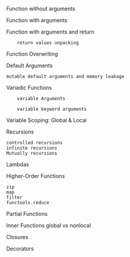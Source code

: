 Function without arguments 

Function with arguments 

Function with arguments and return
    
        return values unpacking

Function Overwriting 

Default Arguments

    mutable default arguments and memory leakage

Variadic Functions 
    
        variable Arguments 

        variable keyword arguments

Variable Scoping: Global & Local 

Recursions
    
    controlled recursions
    infinite recursions
    Mutually recursions

Lambdas

Higher-Order Functions

    zip
    map
    filter
    functools.reduce


Partial Functions 

Inner Functions 
    global vs nonlocal
    
Closures

Decorators 
